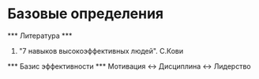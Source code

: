 # Базовые определения

*** Литература ***
1. "7 навыков высокоэффективных людей". С.Кови

*** Базис эффективности ***
Мотивация <-> Дисциплина <-> Лидерство
